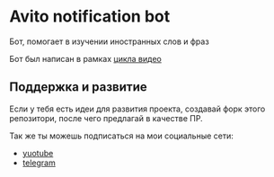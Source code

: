 # Avito notification bot

Бот, помогает в изучении иностранных слов и фраз

Бот был написан в рамках [цикла видео](https://www.youtube.com/playlist?list=PLX6Ggq2UB4cZA5yhOH8tnkyegr7O-PpLb)

## Поддержка и развитие

Если у тебя есть идеи для развития проекта, создавай форк этого репозитори, после чего предлагай в качестве ПР.

Так же ты можешь подписаться на мои социальные сети:

- [yuotube](https://www.youtube.com/channel/UCmGxW0J_DDS3QzPktir5TKw)
- [telegram](https://t.me/alx_four)
